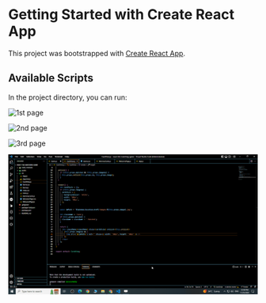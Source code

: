 # Getting Started with Create React App

This project was bootstrapped with [Create React App](https://github.com/facebook/create-react-app).

## Available Scripts

In the project directory, you can run:


![1st page](public\images\01.jpg)

![2nd page](public\images\02.jpg)

![3rd page](public\images\03.jpg)

![demo](public\images\Animation.gif)
